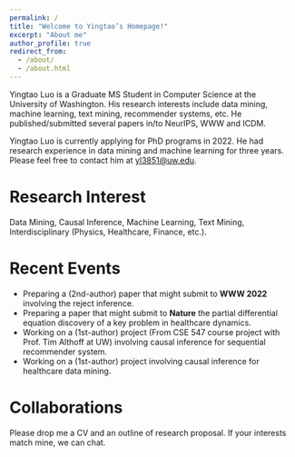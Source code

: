 ```yaml
---
permalink: /
title: "Welcome to Yingtao’s Homepage!"
excerpt: "About me"
author_profile: true
redirect_from: 
  - /about/
  - /about.html
---
```


Yingtao Luo is a Graduate MS Student in Computer Science at the University of Washington. His research interests include data mining, machine learning, text mining, recommender systems, etc. He published/submitted several papers in/to NeurIPS, WWW and ICDM.  

Yingtao Luo is currently applying for PhD programs in 2022. He had research experience in data mining and machine learning for three years. Please feel free to contact him at yl3851@uw.edu.

Research Interest
======
Data Mining, Causal Inference, Machine Learning, Text Mining, Interdisciplinary (Physics, Healthcare, Finance, etc.).

Recent Events
======
- Preparing a (2nd-author) paper that might submit to __WWW 2022__ involving the reject inference.
- Preparing a paper that might submit to __Nature__ the partial differential equation discovery of a key problem in healthcare dynamics.
- Working on a (1st-author) project (From CSE 547 course project with Prof. Tim Althoff at UW) involving causal inference for sequential recommender system.
- Working on a (1st-author) project involving causal inference for healthcare data mining.

Collaborations
======
Please drop me a CV and an outline of research proposal. If your interests match mine, we can chat.
